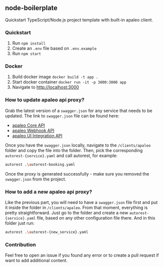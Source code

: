 ## node-boilerplate

Quickstart TypeScript/Node.js project template with built-in apaleo client.

### Quickstart

1. Run `npm install`
2. Create an `.env` file based on `.env.example`
3. Run `npm start`

### Docker

1. Build docker image `docker build -t app .`
2. Start docker container `docker run -it -p 3000:3000 app`
3. Navigate to [http://localhost:3000](http://localhost:3000)

### How to update apaleo api proxy?
Grab the latest version of a `swagger.json` for any service that needs to be updated. 
The link to `swagger.json` file can be found here:
- [apaleo Core API](https://api.apaleo.com/swagger)
- [apaleo Webhook API](https://webhook.apaleo.com/swagger)
- [apaleo UI Integration API](https://integration.apaleo.com/swagger)

Once you have the `swagger.json` locally, navigate to the `/clients/apaleo` folder and copy the file into the folder.
Then, pick the corresponding `autorest-{service}.yaml` and call autorest, for example:
```bash
autorest .\autorest-booking.yaml
```

Once the proxy is generated successfully - make sure you removed the `swagger.json` from the project.

### How to add a new apaleo api proxy?
Like the previous part, you will need to have a `swagger.json` file first and put it inside the folder in `/clients/apaleo`. From that moment, everything is pretty straightforward. 
Just go to the folder and create a new `autorest-{service}.yaml` file, based on any other configuration file there. And in this folder just run:
```bash
autorest .\autorest-{new_service}.yaml
```

### Contribution

Feel free to open an issue if you found any error or to create a pull request if want to add additional content.
